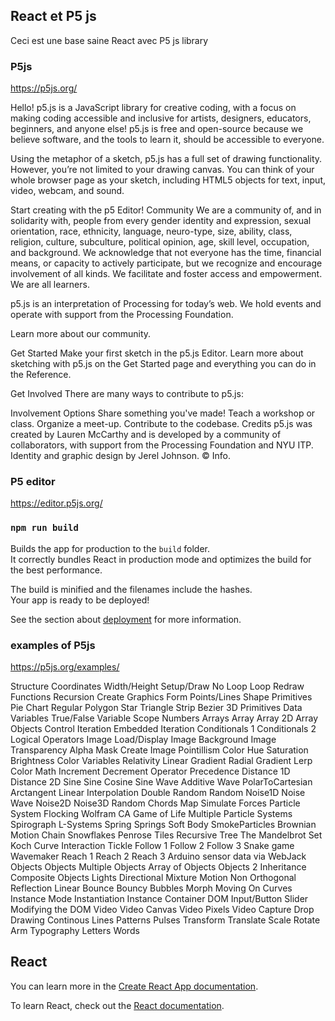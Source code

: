 
## React et P5 js

Ceci est une base saine React avec P5 js library

### P5js 

https://p5js.org/

Hello!
p5.js is a JavaScript library for creative coding, with a focus on making coding accessible and inclusive for artists, designers, educators, beginners, and anyone else! p5.js is free and open-source because we believe software, and the tools to learn it, should be accessible to everyone.

Using the metaphor of a sketch, p5.js has a full set of drawing functionality. However, you’re not limited to your drawing canvas. You can think of your whole browser page as your sketch, including HTML5 objects for text, input, video, webcam, and sound.

Start creating with the p5 Editor!
Community
We are a community of, and in solidarity with, people from every gender identity and expression, sexual orientation, race, ethnicity, language, neuro-type, size, ability, class, religion, culture, subculture, political opinion, age, skill level, occupation, and background. We acknowledge that not everyone has the time, financial means, or capacity to actively participate, but we recognize and encourage involvement of all kinds. We facilitate and foster access and empowerment. We are all learners.

p5.js is an interpretation of Processing for today’s web. We hold events and operate with support from the Processing Foundation.

Learn more about our community.

Get Started
Make your first sketch in the p5.js Editor. Learn more about sketching with p5.js on the Get Started page and everything you can do in the Reference.

Get Involved
There are many ways to contribute to p5.js:

Involvement Options
Share something you've made!
Teach a workshop or class.
Organize a meet-up.
Contribute to the codebase.
Credits
p5.js was created by Lauren McCarthy and is developed by a community of collaborators, with support from the Processing Foundation and NYU ITP. Identity and graphic design by Jerel Johnson. © Info.



### P5 editor

https://editor.p5js.org/


### `npm run build`

Builds the app for production to the `build` folder.<br />
It correctly bundles React in production mode and optimizes the build for the best performance.

The build is minified and the filenames include the hashes.<br />
Your app is ready to be deployed!

See the section about [deployment](https://facebook.github.io/create-react-app/docs/deployment) for more information.

### examples of P5js 

https://p5js.org/examples/


Structure
Coordinates
Width/Height
Setup/Draw
No Loop
Loop
Redraw
Functions
Recursion
Create Graphics
Form
Points/Lines
Shape Primitives
Pie Chart
Regular Polygon
Star
Triangle Strip
Bezier
3D Primitives
Data
Variables
True/False
Variable Scope
Numbers
Arrays
Array
Array 2D
Array Objects
Control
Iteration
Embedded Iteration
Conditionals 1
Conditionals 2
Logical Operators
Image
Load/Display Image
Background Image
Transparency
Alpha Mask
Create Image
Pointillism
Color
Hue
Saturation
Brightness
Color Variables
Relativity
Linear Gradient
Radial Gradient
Lerp Color
Math
Increment Decrement
Operator Precedence
Distance 1D
Distance 2D
Sine
Sine Cosine
Sine Wave
Additive Wave
PolarToCartesian
Arctangent
Linear Interpolation
Double Random
Random
Noise1D
Noise Wave
Noise2D
Noise3D
Random Chords
Map
Simulate
Forces
Particle System
Flocking
Wolfram CA
Game of Life
Multiple Particle Systems
Spirograph
L-Systems
Spring
Springs
Soft Body
SmokeParticles
Brownian Motion
Chain
Snowflakes
Penrose Tiles
Recursive Tree
The Mandelbrot Set
Koch Curve
Interaction
Tickle
Follow 1
Follow 2
Follow 3
Snake game
Wavemaker
Reach 1
Reach 2
Reach 3
Arduino sensor data via WebJack
Objects
Objects
Multiple Objects
Array of Objects
Objects 2
Inheritance
Composite Objects
Lights
Directional
Mixture
Motion
Non Orthogonal Reflection
Linear
Bounce
Bouncy Bubbles
Morph
Moving On Curves
Instance Mode
Instantiation
Instance Container
DOM
Input/Button
Slider
Modifying the DOM
Video
Video Canvas
Video Pixels
Video Capture
Drop
Drawing
Continous Lines
Patterns
Pulses
Transform
Translate
Scale
Rotate
Arm
Typography
Letters
Words

## React

You can learn more in the [Create React App documentation](https://facebook.github.io/create-react-app/docs/getting-started).

To learn React, check out the [React documentation](https://reactjs.org/).
